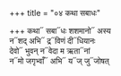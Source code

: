 +++
title = "०४ कथा सबाधः"

+++
कथा᳓ सबा᳓धः शशमानो᳓ अस्य  
न᳓शद् अभि᳓ द्र᳓विणं दी᳓धियानः  
देवो᳓ भुवन् न᳓वेदा म ऋता᳓नां  
न᳓मो जगृभ्वाँ᳓ अभि᳓ य᳓ज् जु᳓जोषत्